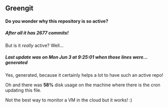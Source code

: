 ## Greengit

#### Do you wonder why this repository is so active?

##### After all it has 2677 commits!

But is it *really* active? Well...

##### Last update was on Mon Jun 3 at 9:25:01 when those lines were... generated

Yes, generated, because it certainly helps a lot to have such an active repo!

Oh and there was **58%** disk usage on the machine
where there is the cron updating this file.

Not the best way to monitor a VM in the cloud but it works! :)
